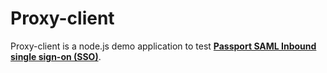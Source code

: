 # Proxy-client

Proxy-client is a node.js demo application to test [**Passport SAML Inbound single sign-on (SSO)**](https://www.gluu.org/docs/ce/3.1.4/authn-guide/inbound-saml-passport/). 
